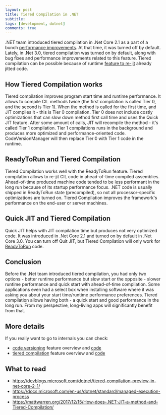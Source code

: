 ```yaml
---
layout: post
title: Tiered Compilation in .NET
subtitle: 
tags: [development, dotnet]
comments: true
---
```

.NET team introduced tiered compilation in .Net Core 2.1 as a part of a bunch [performance improvements](https://devblogs.microsoft.com/dotnet/performance-improvements-in-net-core-2-1/). At that time, it was turned off by default. Lately, in .Net 3.0, tiered compilation was turned on by default, along with bug fixes and performance improvements related to this feature. Tiered compilation can be possible because of runtime [feature to re-jit](https://github.com/dotnet/coreclr/blob/master/Documentation/Profiling/davbr-blog-archive/ReJIT%20-%20The%20Basics.md) already jitted code. 

## How Tiered Compilation works
Tiered compilation improves program start time and runtime performance. It allows to compile CIL methods twice (the first compilation is called Tier 0, and the second is Tier 1). When the method is called for the first time, and JIT compiles it - this is Tier 0 compilation. Tier 0 does not include costly optimizations that can slow down method first call time and uses the Quick JIT feature. After some amount of calls, JIT will recompile the method - it's called Tier 1 compilation. Tier 1 compilations runs in the background and produces more optimized and performance-oriented code. CodeVersionManager will then replace Tier 0 with Tier 1 code in the runtime. 

## ReadyToRun and Tiered Compilation
Tiered Compilation works well with the ReadyToRun feature. Tiered compilation allows to re-jit CIL code in ahead-of-time compiled assemblies. Ahead-of-time produced machine code tended to be less performant in the long run because of its startup performance focus. .NET code is usually shipped in ReadyToRun state (precompiled), so not all processor-specific optimizations are turned on. Tiered Compilation improves the framework's performance on the end-user or server machines.

## Quick JIT and Tiered Compilation
Quick JIT helps with JIT compilation time but produces not very optimized code. It was introduced in .Net Core 2.1 and turned on by default in .Net Core 3.0. You can turn off Quit JIT, but Tiered Compilation will only work for [ReadyToRun](https://docs.microsoft.com/en-us/dotnet/core/deploying/ready-to-run) code. 

## Conclusion
Before the .Net team introduced tiered compilation, you had only two options - better runtime performance but slow start or the opposite - slower runtime performance and quick start with ahead-of-time compilation. Some applications even had a select box when installing software where it was asking you about your start time/runtime performance preferences. Tiered compilation allows having both - a quick start and good performance in the long run. From my perspective, long-living apps will significantly benefit from that.

## More details
If you really want to go to internals you can check:
- [code versioning](https://github.com/dotnet/runtime/blob/main/docs/design/features/code-versioning.md) feature overview and [code](https://github.com/dotnet/runtime/blob/main/src/coreclr/vm/codeversion.cpp)
- [tiered compilation](https://github.com/dotnet/runtime/blob/main/docs/design/features/tiered-compilation.md) feature overview and [code](https://github.com/dotnet/runtime/blob/main/src/coreclr/vm/tieredcompilation.cpp)

## What to read
- https://devblogs.microsoft.com/dotnet/tiered-compilation-preview-in-net-core-2-1/
- https://docs.microsoft.com/en-us/dotnet/standard/managed-execution-process
- https://mattwarren.org/2017/12/15/How-does-.NET-JIT-a-method-and-Tiered-Compilation/